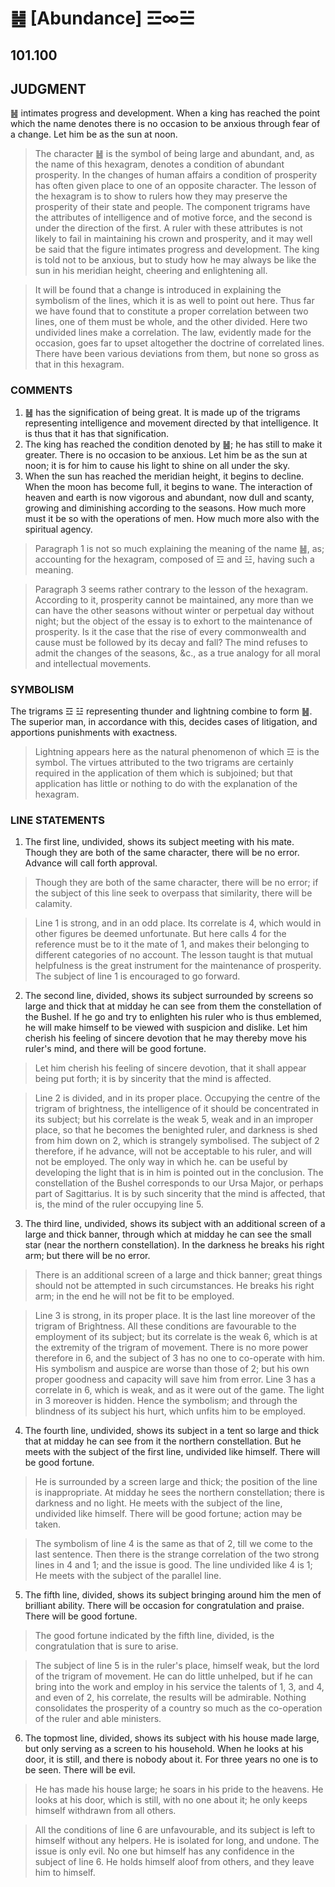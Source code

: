 # ䷶ [Abundance] ☲∞☱

## 101.100

## JUDGMENT

䷶ intimates progress and development. When a king has reached the point which the name denotes there is no occasion to be anxious through fear of a change. Let him be as the sun at noon.

> The character ䷶ is the symbol of being large and abundant, and, as the name of this hexagram, denotes a condition of abundant prosperity. In the changes of human affairs a condition of prosperity has often given place to one of an opposite character. The lesson of the hexagram is to show to rulers how they may preserve the prosperity of their state and people. The component trigrams have the attributes of intelligence and of motive force, and the second is under the direction of the first. A ruler with these attributes is not likely to fail in maintaining his crown and prosperity, and it may well be said that the figure intimates progress and development. The king is told not to be anxious, but to study how he may always be like the sun in his meridian height, cheering and enlightening all.

> It will be found that a change is introduced in explaining the symbolism of the lines, which it is as well to point out here. Thus far we have found that to constitute a proper correlation between two lines, one of them must be whole, and the other divided. Here two undivided lines make a correlation. The law, evidently made for the occasion, goes far to upset altogether the doctrine of correlated lines. There have been various deviations from them, but none so gross as that in this hexagram.

### COMMENTS

1. ䷶ has the signification of being great. It is made up of the trigrams representing intelligence and movement directed by that intelligence. It is thus that it has that signification.
2. The king has reached the condition denoted by ䷶; he has still to make it greater. There is no occasion to be anxious. Let him be as the sun at noon; it is for him to cause his light to shine on all under the sky.
3. When the sun has reached the meridian height, it begins to decline. When the moon has become full, it begins to wane. The interaction of heaven and earth is now vigorous and abundant, now dull and scanty, growing and diminishing according to the seasons. How much more must it be so with the operations of men. How much more also with the spiritual agency.

> Paragraph 1 is not so much explaining the meaning of the name ䷶, as; accounting for the hexagram, composed of ☲ and ☳, having such a meaning.

> Paragraph 3 seems rather contrary to the lesson of the hexagram. According to it, prosperity cannot be maintained, any more than we can have the other seasons without winter or perpetual day without night; but the object of the essay is to exhort to the maintenance of prosperity. Is it the case that the rise of every commonwealth and cause must be followed by its decay and fall? The mind refuses to admit the changes of the seasons, &c., as a true analogy for all moral and intellectual movements.

### SYMBOLISM

The trigrams ☲ ☳ representing thunder and lightning combine to form ䷶. The superior man, in accordance with this, decides cases of litigation, and apportions punishments with exactness.

> Lightning appears here as the natural phenomenon of which ☲ is the symbol. The virtues attributed to the two trigrams are certainly required in the application of them which is subjoined; but that application has little or nothing to do with the explanation of the hexagram.

### LINE STATEMENTS

1. The first line, undivided, shows its subject meeting with his mate. Though they are both of the same character, there will be no error. Advance will call forth approval.

> Though they are both of the same character, there will be no error; if the subject of this line seek to overpass that similarity, there will be calamity.

> Line 1 is strong, and in an odd place. Its correlate is 4, which would in other figures be deemed unfortunate. But here calls 4 for the reference must be to it the mate of 1, and makes their belonging to different categories of no account. The lesson taught is that mutual helpfulness is the great instrument for the maintenance of prosperity. The subject of line 1 is encouraged to go forward. 

2. The second line, divided, shows its subject surrounded by screens so large and thick that at midday he can see from them the constellation of the Bushel. If he go and try to enlighten his ruler who is thus emblemed, he will make himself to be viewed with suspicion and dislike. Let him cherish his feeling of sincere devotion that he may thereby move his ruler's mind, and there will be good fortune.

> Let him cherish his feeling of sincere devotion, that it shall appear being put forth; it is by sincerity that the mind is affected.

> Line 2 is divided, and in its proper place. Occupying the centre of the trigram of brightness, the intelligence of it should be concentrated in its subject; but his correlate is the weak 5, weak and in an improper place, so that he becomes the benighted ruler, and darkness is shed from him down on 2, which is strangely symbolised. The subject of 2 therefore, if he advance, will not be acceptable to his ruler, and will not be employed. The only way in which he. can be useful by developing the light that is in him is pointed out in the conclusion. The constellation of the Bushel corresponds to our Ursa Major, or perhaps part of Sagittarius. It is by such sincerity that the mind is affected, that is, the mind of the ruler occupying line 5.

3. The third line, undivided, shows its subject with an additional screen of a large and thick banner, through which at midday he can see the small star (near the northern constellation). In the darkness he breaks his right arm; but there will be no error.

> There is an additional screen of a large and thick banner; great things should not be attempted in such circumstances. He breaks his right arm; in the end he will not be fit to be employed.

> Line 3 is strong, in its proper place. It is the last line moreover of the trigram of Brightness. All these conditions are favourable to the employment of its subject; but its correlate is the weak 6, which is at the extremity of the trigram of movement. There is no more power therefore in 6, and the subject of 3 has no one to co-operate with him. His symbolism and auspice are worse than those of 2; but his own proper goodness and capacity will save him from error. Line 3 has a correlate in 6, which is weak, and as it were out of the game. The light in 3 moreover is hidden. Hence the symbolism; and through the blindness of its subject his hurt, which unfits him to be employed.

4. The fourth line, undivided, shows its subject in a tent so large and thick that at midday he can see from it the northern constellation. But he meets with the subject of the first line, undivided like himself. There will be good fortune.

> He is surrounded by a screen large and thick; the position of the line is inappropriate. At midday he sees the northern constellation; there is darkness and no light. He meets with the subject of the line, undivided like himself. There will be good fortune; action may be taken.

> The symbolism of line 4 is the same as that of 2, till we come to the last sentence. Then there is the strange correlation of the two strong lines in 4 and 1; and the issue is good. The line undivided like 4 is 1; He meets with the subject of the parallel line.

5. The fifth line, divided, shows its subject bringing around him the men of brilliant ability. There will be occasion for congratulation and praise. There will be good fortune.

> The good fortune indicated by the fifth line, divided, is the congratulation that is sure to arise.

> The subject of line 5 is in the ruler's place, himself weak, but the lord of the trigram of movement. He can do little unhelped, but if he can bring into the work and employ in his service the talents of 1, 3, and 4, and even of 2, his correlate, the results will be admirable. Nothing consolidates the prosperity of a country so much as the co-operation of the ruler and able ministers.

6. The topmost line, divided, shows its subject with his house made large, but only serving as a screen to his household. When he looks at his door, it is still, and there is nobody about it. For three years no one is to be seen. There will be evil.

> He has made his house large; he soars in his pride to the heavens. He looks at his door, which is still, with no one about it; he only keeps himself withdrawn from all others.

> All the conditions of line 6 are unfavourable, and its subject is left to himself without any helpers. He is isolated for long, and undone. The issue is only evil. No one but himself has any confidence in the subject of line 6. He holds himself aloof from others, and they leave him to himself.
